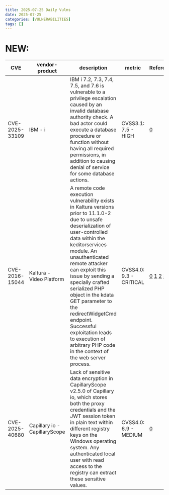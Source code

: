 ```yaml
---
title: 2025-07-25 Daily Vulns
date: 2025-07-25
categories: [VULNERABILITIES]
tags: []
---
```


# NEW:

| CVE            | vendor-product                | description                                                                                                                                                                                                                                                                                                                                                                                                                                                         | metric                  | Referenceurl                                                                                                                                                                                                                                                                                                  | title                                                      | GithubURL                                              |                                                                                                                                   |
| -------------- | ----------------------------- | ------------------------------------------------------------------------------------------------------------------------------------------------------------------------------------------------------------------------------------------------------------------------------------------------------------------------------------------------------------------------------------------------------------------------------------------------------------------- | ----------------------- | ------------------------------------------------------------------------------------------------------------------------------------------------------------------------------------------------------------------------------------------------------------------------------------------------------------- | ---------------------------------------------------------- | ------------------------------------------------------ | --------------------------------------------------------------------------------------------------------------------------------- |
| CVE-2025-33109 | IBM - i                       | IBM i 7.2, 7.3, 7.4, 7.5, and 7.6 is vulnerable to a privilege escalation caused by an invalid database authority check. A bad actor could execute a database procedure or function without having all required permissions, in addition to causing denial of service for some database actions.                                                                                                                                                                    | CVSS3.1: 7.5 - HIGH     | [0](https://www.ibm.com/support/pages/node/7240410)                                                                                                                                                                                                                                                           | Exploitation: noneAutomatable: noTechnical Impact: partial | IBM i privilege escalation                             | [github](https://github.com/cisagov/vulnrichment/raw/72e96b1278fe6c66c80c7770e956e9853b8eb95b/2025%2F33xxx%2FCVE-2025-33109.json) |
| CVE-2016-15044 | Kaltura - Video Platform      | A remote code execution vulnerability exists in Kaltura versions prior to 11.1.0-2 due to unsafe deserialization of user-controlled data within the keditorservices module. An unauthenticated remote attacker can exploit this issue by sending a specially crafted serialized PHP object in the kdata GET parameter to the redirectWidgetCmd endpoint. Successful exploitation leads to execution of arbitrary PHP code in the context of the web server process. | CVSS4.0: 9.3 - CRITICAL | [0](https://raw.githubusercontent.com/rapid7/metasploit-framework/master/modules/exploits/linux/http/kaltura%5Funserialize%5Frce.rb) [1](https://www.exploit-db.com/exploits/39563) [2](https://www.exploit-db.com/exploits/40404) [3](https://www.vulncheck.com/advisories/kaltura-php-object-injection-rce) | Exploitation: pocAutomatable: yesTechnical Impact: total   | Kaltura < 11.1.0-2 PHP Object Injection RCE            | [github](https://github.com/cisagov/vulnrichment/raw/b65013ecbdb3909feccdb222b1c20ca30c6dbebc/2016%2F15xxx%2FCVE-2016-15044.json) |
| CVE-2025-40680 | Capillary io - CapillaryScope | Lack of sensitive data encryption in CapillaryScope v2.5.0 of Capillary io, which stores both the proxy credentials and the JWT session token in plain text within different registry keys on the Windows operating system. Any authenticated local user with read access to the registry can extract these sensitive values.                                                                                                                                       | CVSS4.0: 6.9 - MEDIUM   | [0](https://www.incibe.es/en/incibe-cert/notices/aviso/encryption-sensitive-data-capillaryscope-missing)                                                                                                                                                                                                      | Exploitation: noneAutomatable: noTechnical Impact: partial | Encryption of sensitive data in CapillaryScope missing | [github](https://github.com/cisagov/vulnrichment/raw/ba64125163780ea9dd82fffdb5e7b8c185bbdccc/2025%2F40xxx%2FCVE-2025-40680.json) |